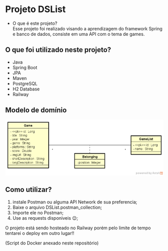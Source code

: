 # Projeto DSList
- O que é este projeto?<br>
  Esse projeto foi realizado visando a aprendizagem do framework Spring e banco de dados, consiste em uma API com o tema de games.
 ## O que foi utilizado neste projeto?
 - Java
 - Spring Boot
 - JPA
 - Maven
 - PostgreSQL
 - H2 Database
 - Railway
  
  ## Modelo de domínio
  ![Modelo de domínio DSList](https://raw.githubusercontent.com/devsuperior/java-spring-dslist/main/resources/dslist-model.png)
  
  ## Como utilizar?
  1) instale Postman ou alguma API Network de sua preferencia;
  2) Baixe o arquivo DSList.postman_collection;
  3) Importe ele no Postman;
  4) Use as requests disponiveis 😉;
 
  O projeto está sendo hosteado no Railway porém pelo limite de tempo tentarei o deploy em outro lugar!!
  
  (Script do Docker anexado neste repositório)
